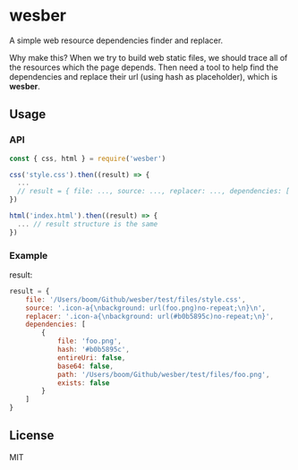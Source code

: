 # wesber

A simple web resource dependencies finder and replacer.

Why make this? When we try to build web static files, we should trace all of the resources which the page depends. Then need a tool to help find the dependencies and replace their url (using hash as placeholder), which is **wesber**.

## Usage

### API

```js
const { css, html } = require('wesber')

css('style.css').then((result) => {
  ...
  // result = { file: ..., source: ..., replacer: ..., dependencies: [ ...] }
})

html('index.html').then((result) => {
  ... // result structure is the same
})
```

### Example

result:

```js
result = {
    file: '/Users/boom/Github/wesber/test/files/style.css',
    source: '.icon-a{\nbackground: url(foo.png)no-repeat;\n}\n',
    replacer: '.icon-a{\nbackground: url(#b0b5895c)no-repeat;\n}',
    dependencies: [
        {
            file: 'foo.png',
            hash: '#b0b5895c',
            entireUri: false,
            base64: false,
            path: '/Users/boom/Github/wesber/test/files/foo.png',
            exists: false
        }
    ]
}
```

## License

MIT
